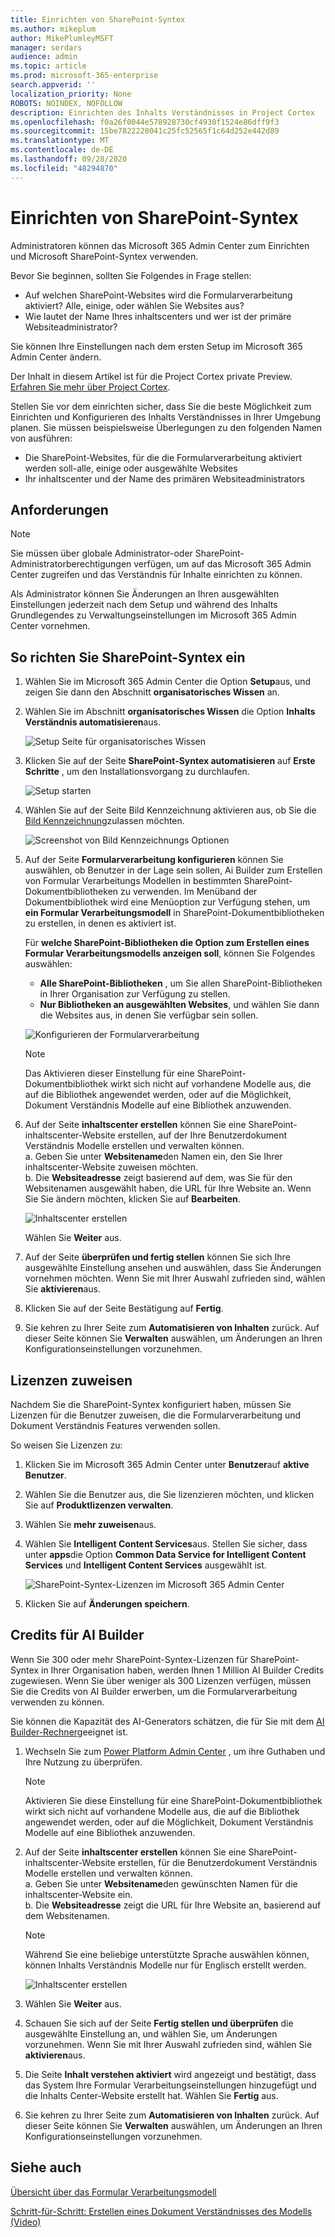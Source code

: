 ```yaml
---
title: Einrichten von SharePoint-Syntex
ms.author: mikeplum
author: MikePlumleyMSFT
manager: serdars
audience: admin
ms.topic: article
ms.prod: microsoft-365-enterprise
search.appverid: ''
localization_priority: None
ROBOTS: NOINDEX, NOFOLLOW
description: Einrichten des Inhalts Verständnisses in Project Cortex
ms.openlocfilehash: f0a26f0044e578928730cf4930f1524e86dff9f3
ms.sourcegitcommit: 15be7822220041c25fc52565f1c64d252e442d89
ms.translationtype: MT
ms.contentlocale: de-DE
ms.lasthandoff: 09/28/2020
ms.locfileid: "48294870"
---
```

# <a name="set-up-sharepoint-syntex"></a>Einrichten von SharePoint-Syntex

Administratoren können das Microsoft 365 Admin Center zum Einrichten und Microsoft SharePoint-Syntex verwenden. 

Bevor Sie beginnen, sollten Sie Folgendes in Frage stellen:

- Auf welchen SharePoint-Websites wird die Formularverarbeitung aktiviert? Alle, einige, oder wählen Sie Websites aus?
- Wie lautet der Name Ihres inhaltscenters und wer ist der primäre Websiteadministrator?

Sie können Ihre Einstellungen nach dem ersten Setup im Microsoft 365 Admin Center ändern.

Der Inhalt in diesem Artikel ist für die Project Cortex private Preview. [Erfahren Sie mehr über Project Cortex](https://aka.ms/projectcortex).

Stellen Sie vor dem einrichten sicher, dass Sie die beste Möglichkeit zum Einrichten und Konfigurieren des Inhalts Verständnisses in Ihrer Umgebung planen. Sie müssen beispielsweise Überlegungen zu den folgenden Namen von ausführen:

- Die SharePoint-Websites, für die die Formularverarbeitung aktiviert werden soll-alle, einige oder ausgewählte Websites
- Ihr inhaltscenter und der Name des primären Websiteadministrators

## <a name="requirements"></a>Anforderungen 

> [!NOTE]
> Sie müssen über globale Administrator-oder SharePoint-Administratorberechtigungen verfügen, um auf das Microsoft 365 Admin Center zugreifen und das Verständnis für Inhalte einrichten zu können.

Als Administrator können Sie Änderungen an Ihren ausgewählten Einstellungen jederzeit nach dem Setup und während des Inhalts Grundlegendes zu Verwaltungseinstellungen im Microsoft 365 Admin Center vornehmen.

## <a name="to-set-up-sharepoint-syntex"></a>So richten Sie SharePoint-Syntex ein

1. Wählen Sie im Microsoft 365 Admin Center die Option **Setup**aus, und zeigen Sie dann den Abschnitt **organisatorisches Wissen** an.

2. Wählen Sie im Abschnitt **organisatorisches Wissen** die Option **Inhalts Verständnis automatisieren**aus.<br/>

    ![Setup Seite für organisatorisches Wissen](../media/content-understanding/admin-org-knowledge-options.png)</br>

3. Klicken Sie auf der Seite **SharePoint-Syntex automatisieren** auf **Erste Schritte** , um den Installationsvorgang zu durchlaufen.<br/>

    ![Setup starten](../media/content-understanding/admin-content-understanding-get-started.png)</br>

4. Wählen Sie auf der Seite Bild Kennzeichnung aktivieren aus, ob Sie die [Bild Kennzeichnung](image-tagging.md)zulassen möchten.

    ![Screenshot von Bild Kennzeichnungs Optionen](../media/content-understanding/admin-content-understanding-setup-image-tagging.png)</br>

5. Auf der Seite **Formularverarbeitung konfigurieren** können Sie auswählen, ob Benutzer in der Lage sein sollen, Ai Builder zum Erstellen von Formular Verarbeitungs Modellen in bestimmten SharePoint-Dokumentbibliotheken zu verwenden. Im Menüband der Dokumentbibliothek wird eine Menüoption zur Verfügung stehen, um **ein Formular Verarbeitungsmodell** in SharePoint-Dokumentbibliotheken zu erstellen, in denen es aktiviert ist.
 
     Für **welche SharePoint-Bibliotheken die Option zum Erstellen eines Formular Verarbeitungsmodells anzeigen soll**, können Sie Folgendes auswählen:</br>
      - **Alle SharePoint-Bibliotheken** , um Sie allen SharePoint-Bibliotheken in Ihrer Organisation zur Verfügung zu stellen.</br>
      - **Nur Bibliotheken an ausgewählten Websites**, und wählen Sie dann die Websites aus, in denen Sie verfügbar sein sollen.</br>

   ![Konfigurieren der Formularverarbeitung](../media/content-understanding/admin-configforms.png)

   > [!Note]
   > Das Aktivieren dieser Einstellung für eine SharePoint-Dokumentbibliothek wirkt sich nicht auf vorhandene Modelle aus, die auf die Bibliothek angewendet werden, oder auf die Möglichkeit, Dokument Verständnis Modelle auf eine Bibliothek anzuwenden. 
    
6. Auf der Seite **inhaltscenter erstellen** können Sie eine SharePoint-inhaltscenter-Website erstellen, auf der Ihre Benutzerdokument Verständnis Modelle erstellen und verwalten können. </br>
    a. Geben Sie unter **Websitename**den Namen ein, den Sie Ihrer inhaltscenter-Website zuweisen möchten.</br>
    b. Die **Websiteadresse** zeigt basierend auf dem, was Sie für den Websitenamen ausgewählt haben, die URL für Ihre Website an. Wenn Sie Sie ändern möchten, klicken Sie auf **Bearbeiten**.</br>

      ![Inhaltscenter erstellen](../media/content-understanding/admin-cu-create-cc.png)</br>

    Wählen Sie **Weiter** aus.

7. Auf der Seite **überprüfen und fertig stellen** können Sie sich Ihre ausgewählte Einstellung ansehen und auswählen, dass Sie Änderungen vornehmen möchten. Wenn Sie mit Ihrer Auswahl zufrieden sind, wählen Sie **aktivieren**aus.

8. Klicken Sie auf der Seite Bestätigung auf **Fertig**.

9. Sie kehren zu Ihrer Seite zum **Automatisieren von Inhalten** zurück. Auf dieser Seite können Sie **Verwalten** auswählen, um Änderungen an Ihren Konfigurationseinstellungen vorzunehmen. 

## <a name="assign-licenses"></a>Lizenzen zuweisen

Nachdem Sie die SharePoint-Syntex konfiguriert haben, müssen Sie Lizenzen für die Benutzer zuweisen, die die Formularverarbeitung und Dokument Verständnis Features verwenden sollen.

So weisen Sie Lizenzen zu:

1. Klicken Sie im Microsoft 365 Admin Center unter **Benutzer**auf **aktive Benutzer**.

2. Wählen Sie die Benutzer aus, die Sie lizenzieren möchten, und klicken Sie auf **Produktlizenzen verwalten**.

3. Wählen Sie **mehr zuweisen**aus.

4. Wählen Sie **Intelligent Content Services**aus. Stellen Sie sicher, dass unter **apps**die Option **Common Data Service for Intelligent Content Services** und **Intelligent Content Services** ausgewählt ist.

    ![SharePoint-Syntex-Lizenzen im Microsoft 365 Admin Center](../media/content-understanding/sharepoint-syntex-licenses.png)

5. Klicken Sie auf **Änderungen speichern**.

## <a name="ai-builder-credits"></a>Credits für AI Builder

Wenn Sie 300 oder mehr SharePoint-Syntex-Lizenzen für SharePoint-Syntex in Ihrer Organisation haben, werden Ihnen 1 Million AI Builder Credits zugewiesen. Wenn Sie über weniger als 300 Lizenzen verfügen, müssen Sie die Credits von AI Builder erwerben, um die Formularverarbeitung verwenden zu können.

Sie können die Kapazität des AI-Generators schätzen, die für Sie mit dem [AI Builder-Rechner](https://powerapps.microsoft.com/ai-builder-calculator)geeignet ist.

1. Wechseln Sie zum [Power Platform Admin Center](https://admin.powerplatform.microsoft.com/resources/capacity) , um ihre Guthaben und Ihre Nutzung zu überprüfen.

    > [!NOTE]
    > Aktivieren Sie diese Einstellung für eine SharePoint-Dokumentbibliothek wirkt sich nicht auf vorhandene Modelle aus, die auf die Bibliothek angewendet werden, oder auf die Möglichkeit, Dokument Verständnis Modelle auf eine Bibliothek anzuwenden. 
    
2. Auf der Seite **inhaltscenter erstellen** können Sie eine SharePoint-inhaltscenter-Website erstellen, für die Benutzerdokument Verständnis Modelle erstellen und verwalten können. </br>
    a. Geben Sie unter **Websitename**den gewünschten Namen für die inhaltscenter-Website ein.</br>
    b. Die **Websiteadresse** zeigt die URL für Ihre Website an, basierend auf dem Websitenamen.</br>

    > [!NOTE] 
    > Während Sie eine beliebige unterstützte Sprache auswählen können, können Inhalts Verständnis Modelle nur für Englisch erstellt werden.</br>

      ![Inhaltscenter erstellen](../media/content-understanding/admin-cu-create-cc.png)</br>

3. Wählen Sie **Weiter** aus.

4. Schauen Sie sich auf der Seite **Fertig stellen und überprüfen** die ausgewählte Einstellung an, und wählen Sie, um Änderungen vorzunehmen. Wenn Sie mit Ihrer Auswahl zufrieden sind, wählen Sie **aktivieren**aus.

5. Die Seite **Inhalt verstehen aktiviert** wird angezeigt und bestätigt, dass das System Ihre Formular Verarbeitungseinstellungen hinzugefügt und die Inhalts Center-Website erstellt hat. Wählen Sie **Fertig** aus.

6. Sie kehren zu Ihrer Seite zum **Automatisieren von Inhalten** zurück. Auf dieser Seite können Sie **Verwalten** auswählen, um Änderungen an Ihren Konfigurationseinstellungen vorzunehmen. 

## <a name="see-also"></a>Siehe auch

[Übersicht über das Formular Verarbeitungsmodell](https://docs.microsoft.com/ai-builder/form-processing-model-overview)

[Schritt-für-Schritt: Erstellen eines Dokument Verständnisses des Modells (Video)](https://www.youtube.com/watch?v=DymSHObD-bg)

